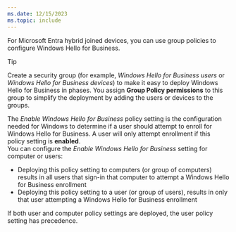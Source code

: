 ```yaml
---
ms.date: 12/15/2023
ms.topic: include
---
```


For Microsoft Entra hybrid joined devices, you can use group policies to configure Windows Hello for Business.

> [!TIP]
> Create a security group (for example, *Windows Hello for Business users* or *Windows Hello for Business devices*) to make it easy to deploy Windows Hello for Business in phases. You assign **Group Policy permissions** to this group to simplify the deployment by adding the users or devices to the groups.

The *Enable Windows Hello for Business* policy setting is the configuration needed for Windows to determine if a user should attempt to enroll for Windows Hello for Business. A user will only attempt enrollment if this policy setting is **enabled**.\
You can configure the *Enable Windows Hello for Business* setting for computer or users:

- Deploying this policy setting to computers (or group of computers) results in all users that sign-in that computer to attempt a Windows Hello for Business enrollment
- Deploying this policy setting to a user (or group of users), results in only that user attempting a Windows Hello for Business enrollment

If both user and computer policy settings are deployed, the user policy setting has precedence.

